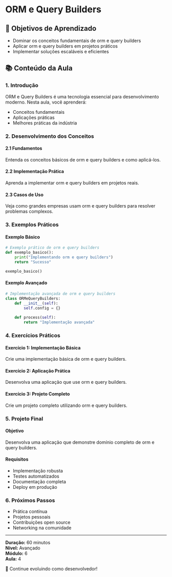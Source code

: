 # ORM e Query Builders

## 🎯 Objetivos de Aprendizado
- Dominar os conceitos fundamentais de orm e query builders
- Aplicar orm e query builders em projetos práticos
- Implementar soluções escaláveis e eficientes

## 📚 Conteúdo da Aula

### 1. Introdução
ORM e Query Builders é uma tecnologia essencial para desenvolvimento moderno. Nesta aula, você aprenderá:

- Conceitos fundamentais
- Aplicações práticas
- Melhores práticas da indústria

### 2. Desenvolvimento dos Conceitos

#### 2.1 Fundamentos
Entenda os conceitos básicos de orm e query builders e como aplicá-los.

#### 2.2 Implementação Prática
Aprenda a implementar orm e query builders em projetos reais.

#### 2.3 Casos de Uso
Veja como grandes empresas usam orm e query builders para resolver problemas complexos.

### 3. Exemplos Práticos

#### Exemplo Básico
```python
# Exemplo prático de orm e query builders
def exemplo_basico():
    print("Implementando orm e query builders")
    return "Sucesso"

exemplo_basico()
```

#### Exemplo Avançado
```python
# Implementação avançada de orm e query builders
class ORMeQueryBuilders:
    def __init__(self):
        self.config = {}
    
    def process(self):
        return "Implementação avançada"
```

### 4. Exercícios Práticos

#### Exercício 1: Implementação Básica
Crie uma implementação básica de orm e query builders.

#### Exercício 2: Aplicação Prática
Desenvolva uma aplicação que use orm e query builders.

#### Exercício 3: Projeto Completo
Crie um projeto completo utilizando orm e query builders.

### 5. Projeto Final

#### Objetivo
Desenvolva uma aplicação que demonstre domínio completo de orm e query builders.

#### Requisitos
- Implementação robusta
- Testes automatizados
- Documentação completa
- Deploy em produção

### 6. Próximos Passos

- Prática contínua
- Projetos pessoais
- Contribuições open source
- Networking na comunidade

---

**Duração:** 60 minutos  
**Nível:** Avançado  
**Módulo:** 6  
**Aula:** 4  

🎉 Continue evoluindo como desenvolvedor!
